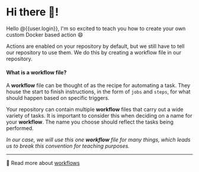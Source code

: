 # Hi there 👋!

Hello @{{user.login}}, I'm so excited to teach you how to create your own custom Docker based action 😄

Actions are enabled on your repository by default, but we still have to tell our repository to use them. We do this by creating a workflow file in our repository.

#### What is a workflow file?

A **workflow** file can be thought of as the recipe for automating a task. They house the start to finish instructions, in the form of `jobs` and `steps`, for what should happen based on specific triggers.

Your repository can contain multiple **workflow** files that carry out a wide variety of tasks. It is important to consider this when deciding on a name for your **workflow**. The name you choose should reflect the tasks being performed.

_In our case, we will use this one **workflow** file for many things, which leads us to break this convention for teaching purposes._

---

<!-- 💻 Actively learn about workflows by enrolling in [this Learning Lab course which has no name or content yet]() -->

📖 Read more about [workflows](https://help.github.com/en/actions/automating-your-workflow-with-github-actions/configuring-a-workflow#choosing-the-type-of-actions-for-your-workflow)
